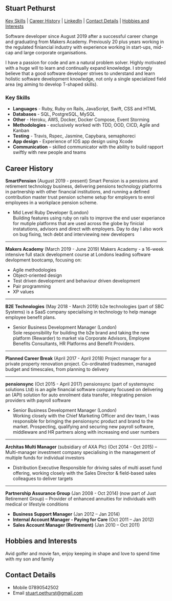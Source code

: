 ## Stuart Pethurst

[Key Skills](#key-skills) | [Career History](#career-history) | [LinkedIn](https://www.linkedin.com/in/stuartpethurst/) | [Contact Details](#contact-details) | [Hobbies and Interests](#hobbies-and-interests)

Software developer since August 2019 after a successful career change and graduating from Makers Academy. Previously 20 plus years working in the regulated finiancial industry with experience working in start-ups, mid-cap and large corporate organisations.

I have a passion for code and am a natural problem solver. Highly motivated with a huge will to learn and continually expand knowledge. I strongly believe that a good software developer strives to understand and learn holistic software development knowledge, not only a single specialized field area (eg aiming to develop T-shaped skills).


### Key Skills

* **Languages** - Ruby, Ruby on Rails, JavaScript, Swift, CSS and HTML
* **Databases** - SQL, PostgreSQL, MySQL
* **Other** - Heroku, AWS, Docker, Docker Compose, Event Storming
* **Methodologies** - exclusively worked with TDD, OOD, CICD, Agile and Kanban
* **Testing** - Travis, Rspec, Jasmine, Capybara, semaphoreci
* **App design** -  Experience of IOS app design using Xcode 
* **Communication** – skilled communicator with the ability to build rapport swiftly with new people and teams  	

## Career History

**SmartPension** (August 2019 - present)
Smart Pension is a pensions and retirement technology business, delivering pensions technology platforms in partnership with other financial institutions, and running a defined contribution master trust pension scheme setup for employers to enrol employees in a workplace pension scheme.

* Mid Level Ruby Developer (London)                                                   
Building features using ruby on rails to improve the end user experiance for mutiple platforms that are used across the globe by finicial instatutions, advisors and direct with employers. Day to day I also work on bug fixing, tech debt and interviewing new developers

---

**Makers Academy** (March 2019 - June 2019)
Makers Academy -  a 16-week intensive full stack development course at Londons leading software devlopment bootcamp, focusing on:

* Agile methodologies
* Object-oriented design
* Test driven development and behaviour driven development
* Pair programming
* XP values

---

**B2E Technologies** (May 2018 - March 2019)
b2e technologies (part of SBC Systems) is a SaaS company specialising in technology to help manage employee benefit plans.

* Senior Business Development Manager (London)                                                   
Sole responsibility for building the b2e brand and taking the new platform (Rewarder) to market via Corporate Advisors, Employee Benefits Consultants, HR Platforms and Benefit Providers.     

---
                                                                                                         
**Planned Career Break** (April 2017 - April 2018)
Project manager for a private property renovation project. Co-ordinated tradesmen, managed budget and timescales, from planning to delivery

---

**pensionsync** (Oct 2015 - April 2017)
pensionsync (part of systemsync solutions Ltd) is an agile financial software company focused on delivering an (API) solution for auto enrolment data transfer, integrating pension providers with payroll software

* Senior Business Development Manager (London)                                                       
Working closely with the Chief Marketing Officer and dev team, I was responsible for bringing the pensionsync product and brand to the market. Prospecting, qualifying and securing new payroll software, middleware and HR partners along with increasing end user numbers 

---

**Architas Multi Manager** (subsidiary of AXA Plc) (Oct 2014 - Oct 2015) – Multi-manager investment company specialising in the management of multiple funds for individual investors

* Distribution Executive Responsible for driving sales of multi asset fund offering, working closely with the Sales Director & field-based sales colleagues to deliver targets

---

**Partnership Assurance Group**  (Jan 2008 - Oct 2014)
(now part of Just Retirement Group) – Provider of enhanced annuities for individuals with medical or lifestyle conditions

* **Business Support Manager** (Jan 2012 – Jan 2014)                                                                                    
* **Internal Account Manager - Paying for Care** (Oct 2011 – Jan 2012)                                                          
* **Sales Account Manager (Retirement)** (Jan 2010 – Oct 2011)                                                                                       

## Hobbies and Interests
Avid golfer and movie fan, enjoy keeping in shape and love to spend time with my son and family

## Contact Details
* Mobile 07890542502
* Email stuart.pethurst@gmail.com



